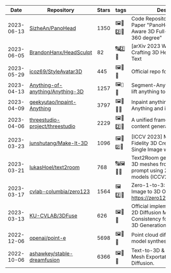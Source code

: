 | Date | Repository | Stars | tags |  Description  |
|------------|---------|-------|-------------|-------------|
| 2023-06-13 | [SizheAn/PanoHead](https://github.com/SizheAn/PanoHead) | 1350 | 🖼️🚌2️⃣🧊 | Code Repository for CVPR 2023 Paper "PanoHead: Geometry-Aware 3D Full-Head Synthesis in 360 degree" |
| 2023-06-05 | [BrandonHanx/HeadSculpt](https://github.com/BrandonHanx/HeadSculpt) | 82 | 🔠2️⃣🧊 | [arXiv 2023 WIP] HeadSculpt: Crafting 3D Head Avatars with Text |
| 2023-05-29 | [icoz69/StyleAvatar3D](https://github.com/icoz69/StyleAvatar3D) | 445 | 🖼️📝🧊 | Official repo for StyleAvatar3D |
| 2023-04-13 | [Anything-of-anything/Anything-3D](https://github.com/Anything-of-anything/Anything-3D) | 1257 | 🖼️`📱`🧊 | Segment-Anything + 3D. Let's lift anything to 3D. |
| 2023-04-09 | [geekyutao/Inpaint-Anything](https://github.com/geekyutao/Inpaint-Anything) | 3797 | 🖼️🎥🚌🧊 | Inpaint anything using Segment Anything and inpainting models. |
| 2023-04-06 | [threestudio-project/threestudio](https://github.com/threestudio-project/threestudio) | 2229 | 🖼️🚌2️⃣🧊 | A unified framework for 3D content generation. |
| 2023-03-23 | [junshutang/Make-It-3D](https://github.com/junshutang/Make-It-3D) | 1096 | 🖼️🚌`2️⃣`🧊 | [ICCV 2023] Make-It-3D: High-Fidelity 3D Creation from A Single Image with Diffusion Prior |
| 2023-03-21 | [lukasHoel/text2room](https://github.com/lukasHoel/text2room) | 768 | 🔠🖼️🚌🧊 | Text2Room generates textured 3D meshes from a given text prompt using 2D text-to-image models (ICCV2023). |
| 2023-03-17 | [cvlab-columbia/zero123](https://github.com/cvlab-columbia/zero123) | 1564 | 🖼️2️⃣🧊 | Zero-1-to-3: Zero-shot One Image to 3D Object: https://zero123.cs.columbia.edu/ |
| 2023-03-13 | [KU-CVLAB/3DFuse](https://github.com/KU-CVLAB/3DFuse) | 626 | 🖼️🚌🧊 | Official implementation of "Let 2D Diffusion Model Know 3D-Consistency for Robust Text-to-3D Generation" |
| 2022-12-06 | [openai/point-e](https://github.com/openai/point-e) | 5698 | 🖼️🚌🧊 | Point cloud diffusion for 3D model synthesis |
| 2022-10-06 | [ashawkey/stable-dreamfusion](https://github.com/ashawkey/stable-dreamfusion) | 6366 | 🖼️🚌🧊 | Text-to-3D & Image-to-3D & Mesh Exportation with NeRF + Diffusion. |
